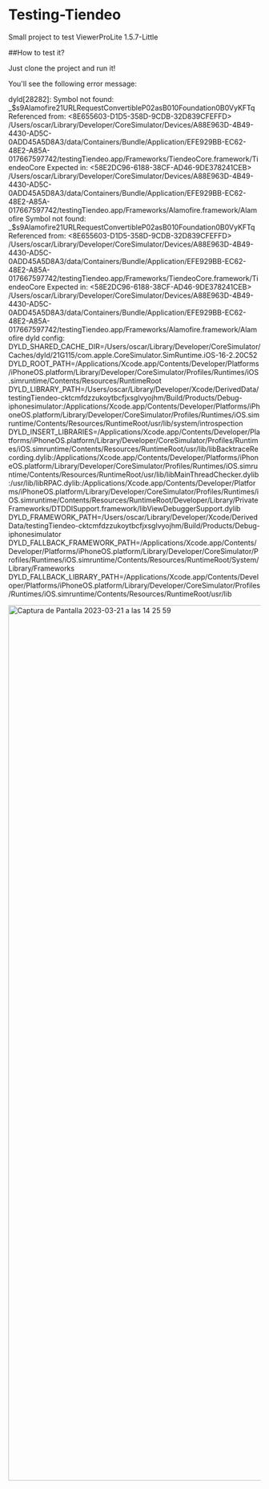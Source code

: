 # Testing-Tiendeo
Small project to test ViewerProLite 1.5.7-Little


##How to test it?

Just clone the project and run it!

You'll see the following error message:

dyld[28282]: Symbol not found: _$s9Alamofire21URLRequestConvertibleP02asB010Foundation0B0VyKFTq
  Referenced from: <8E655603-D1D5-358D-9CDB-32D839CFEFFD> /Users/oscar/Library/Developer/CoreSimulator/Devices/A88E963D-4B49-4430-AD5C-0ADD45A5D8A3/data/Containers/Bundle/Application/EFE929BB-EC62-48E2-A85A-017667597742/testingTiendeo.app/Frameworks/TiendeoCore.framework/TiendeoCore
  Expected in:     <58E2DC96-6188-38CF-AD46-9DE378241CEB> /Users/oscar/Library/Developer/CoreSimulator/Devices/A88E963D-4B49-4430-AD5C-0ADD45A5D8A3/data/Containers/Bundle/Application/EFE929BB-EC62-48E2-A85A-017667597742/testingTiendeo.app/Frameworks/Alamofire.framework/Alamofire
Symbol not found: _$s9Alamofire21URLRequestConvertibleP02asB010Foundation0B0VyKFTq
  Referenced from: <8E655603-D1D5-358D-9CDB-32D839CFEFFD> /Users/oscar/Library/Developer/CoreSimulator/Devices/A88E963D-4B49-4430-AD5C-0ADD45A5D8A3/data/Containers/Bundle/Application/EFE929BB-EC62-48E2-A85A-017667597742/testingTiendeo.app/Frameworks/TiendeoCore.framework/TiendeoCore
  Expected in:     <58E2DC96-6188-38CF-AD46-9DE378241CEB> /Users/oscar/Library/Developer/CoreSimulator/Devices/A88E963D-4B49-4430-AD5C-0ADD45A5D8A3/data/Containers/Bundle/Application/EFE929BB-EC62-48E2-A85A-017667597742/testingTiendeo.app/Frameworks/Alamofire.framework/Alamofire
dyld config: DYLD_SHARED_CACHE_DIR=/Users/oscar/Library/Developer/CoreSimulator/Caches/dyld/21G115/com.apple.CoreSimulator.SimRuntime.iOS-16-2.20C52 DYLD_ROOT_PATH=/Applications/Xcode.app/Contents/Developer/Platforms/iPhoneOS.platform/Library/Developer/CoreSimulator/Profiles/Runtimes/iOS.simruntime/Contents/Resources/RuntimeRoot DYLD_LIBRARY_PATH=/Users/oscar/Library/Developer/Xcode/DerivedData/testingTiendeo-cktcmfdzzukoytbcfjxsglvyojhm/Build/Products/Debug-iphonesimulator:/Applications/Xcode.app/Contents/Developer/Platforms/iPhoneOS.platform/Library/Developer/CoreSimulator/Profiles/Runtimes/iOS.simruntime/Contents/Resources/RuntimeRoot/usr/lib/system/introspection DYLD_INSERT_LIBRARIES=/Applications/Xcode.app/Contents/Developer/Platforms/iPhoneOS.platform/Library/Developer/CoreSimulator/Profiles/Runtimes/iOS.simruntime/Contents/Resources/RuntimeRoot/usr/lib/libBacktraceRecording.dylib:/Applications/Xcode.app/Contents/Developer/Platforms/iPhoneOS.platform/Library/Developer/CoreSimulator/Profiles/Runtimes/iOS.simruntime/Contents/Resources/RuntimeRoot/usr/lib/libMainThreadChecker.dylib:/usr/lib/libRPAC.dylib:/Applications/Xcode.app/Contents/Developer/Platforms/iPhoneOS.platform/Library/Developer/CoreSimulator/Profiles/Runtimes/iOS.simruntime/Contents/Resources/RuntimeRoot/Developer/Library/PrivateFrameworks/DTDDISupport.framework/libViewDebuggerSupport.dylib DYLD_FRAMEWORK_PATH=/Users/oscar/Library/Developer/Xcode/DerivedData/testingTiendeo-cktcmfdzzukoytbcfjxsglvyojhm/Build/Products/Debug-iphonesimulator DYLD_FALLBACK_FRAMEWORK_PATH=/Applications/Xcode.app/Contents/Developer/Platforms/iPhoneOS.platform/Library/Developer/CoreSimulator/Profiles/Runtimes/iOS.simruntime/Contents/Resources/RuntimeRoot/System/Library/Frameworks DYLD_FALLBACK_LIBRARY_PATH=/Applications/Xcode.app/Contents/Developer/Platforms/iPhoneOS.platform/Library/Developer/CoreSimulator/Profiles/Runtimes/iOS.simruntime/Contents/Resources/RuntimeRoot/usr/lib


<img width="1745" alt="Captura de Pantalla 2023-03-21 a las 14 25 59" src="https://user-images.githubusercontent.com/4367779/226620036-fd0de526-9d45-4010-af6c-e7a4dddf2974.png">
